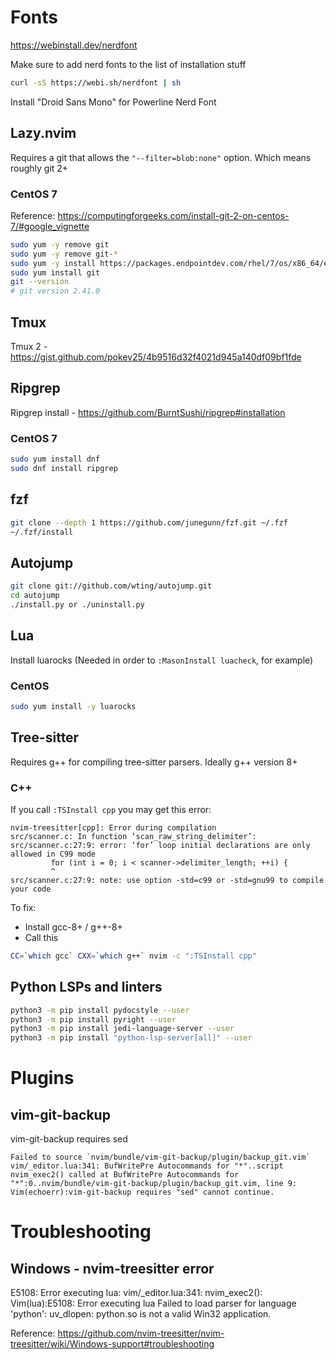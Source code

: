 # Fonts
https://webinstall.dev/nerdfont

Make sure to add nerd fonts to the list of installation stuff

```sh
curl -sS https://webi.sh/nerdfont | sh
```

Install "Droid Sans Mono" for Powerline Nerd Font


## Lazy.nvim
Requires a git that allows the `"--filter=blob:none"` option. Which means roughly git 2+

### CentOS 7
Reference: https://computingforgeeks.com/install-git-2-on-centos-7/#google_vignette
```sh
sudo yum -y remove git
sudo yum -y remove git-*
sudo yum -y install https://packages.endpointdev.com/rhel/7/os/x86_64/endpoint-repo.x86_64.rpm
sudo yum install git
git --version
# git version 2.41.0
```


## Tmux
Tmux 2 - https://gist.github.com/pokev25/4b9516d32f4021d945a140df09bf1fde


## Ripgrep
Ripgrep install - https://github.com/BurntSushi/ripgrep#installation


### CentOS 7
```sh
sudo yum install dnf
sudo dnf install ripgrep
```


## fzf
```sh
git clone --depth 1 https://github.com/junegunn/fzf.git ~/.fzf
~/.fzf/install
```


## Autojump
```sh
git clone git://github.com/wting/autojump.git
cd autojump
./install.py or ./uninstall.py
```


## Lua
Install luarocks (Needed in order to `:MasonInstall luacheck`, for example)

### CentOS
```sh
sudo yum install -y luarocks
```


## Tree-sitter
Requires g++ for compiling tree-sitter parsers. Ideally g++ version 8+

### C++
If you call `:TSInstall cpp` you may get this error:

```
nvim-treesitter[cpp]: Error during compilation
src/scanner.c: In function ‘scan_raw_string_delimiter’:
src/scanner.c:27:9: error: ‘for’ loop initial declarations are only allowed in C99 mode
         for (int i = 0; i < scanner->delimiter_length; ++i) {
         ^
src/scanner.c:27:9: note: use option -std=c99 or -std=gnu99 to compile your code
```

To fix:
- Install gcc-8+ / g++-8+
- Call this

```sh
CC=`which gcc` CXX=`which g++` nvim -c ":TSInstall cpp"
```


## Python LSPs and linters
```sh
python3 -m pip install pydocstyle --user
python3 -m pip install pyright --user
python3 -m pip install jedi-language-server --user
python3 -m pip install "python-lsp-server[all]" --user
```

# Plugins
## vim-git-backup
vim-git-backup requires sed

```
Failed to source `nvim/bundle/vim-git-backup/plugin/backup_git.vim`
vim/_editor.lua:341: BufWritePre Autocommands for "*"..script nvim_exec2() called at BufWritePre Autocommands for "*":0..nvim/bundle/vim-git-backup/plugin/backup_git.vim, line 9: Vim(echoerr):vim-git-backup requires "sed" cannot continue.
```


# Troubleshooting
## Windows - nvim-treesitter error
E5108: Error executing lua: vim/_editor.lua:341: nvim_exec2(): Vim(lua):E5108: Error executing lua Failed to load parser for language 'python': uv_dlopen: python.so is not a valid Win32 application.

Reference: https://github.com/nvim-treesitter/nvim-treesitter/wiki/Windows-support#troubleshooting

